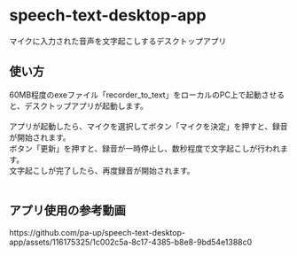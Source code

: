 # speech-text-desktop-app
マイクに入力された音声を文字起こしするデスクトップアプリ

<h2>使い方</h2>
60MB程度のexeファイル「recorder_to_text」をローカルのPC上で起動させると、デスクトップアプリが起動します。
<br>
<br>
アプリが起動したら、マイクを選択してボタン「マイクを決定」を押すと、録音が開始されます。
<br>
ボタン「更新」を押すと、録音が一時停止し、数秒程度で文字起こしが行われます。
<br>
文字起こしが完了したら、再度録音が開始されます。
<br><br>

<h2>アプリ使用の参考動画</h2>
https://github.com/pa-up/speech-text-desktop-app/assets/116175325/1c002c5a-8c17-4385-b8e8-9bd54e1388c0


